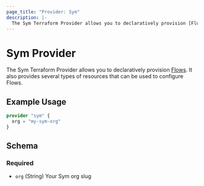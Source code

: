 ```yaml
---
page_title: "Provider: Sym"
description: |-
  The Sym Terraform Provider allows you to declaratively provision [Flows](https://docs.symops.com/docs/flows). It also provides several types of resources that can be used to configure Flows.
---
```


# Sym Provider

The Sym Terraform Provider allows you to declaratively provision [Flows](https://docs.symops.com/docs/flows). It also provides several types of resources that can be used to configure Flows.

## Example Usage

```terraform
provider "sym" {
  org = "my-sym-org"
}
```

<!-- schema generated by tfplugindocs -->
## Schema

### Required

- `org` (String) Your Sym org slug
